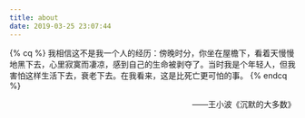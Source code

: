 ```yaml
---
title: about
date: 2019-03-25 23:07:44
---
```


{% cq %}
我相信这不是我一个人的经历：傍晚时分，你坐在屋檐下，看着天慢慢地黑下去，心里寂寞而凄凉，感到自己的生命被剥夺了。当时我是个年轻人，但我害怕这样生活下去，衰老下去。在我看来，这是比死亡更可怕的事。
{% endcq %}
<p align="right">——王小波《沉默的大多数》</p>


